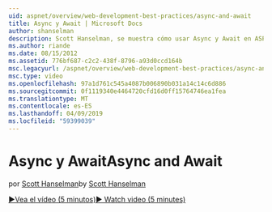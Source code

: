 ```yaml
---
uid: aspnet/overview/web-development-best-practices/async-and-await
title: Async y Await | Microsoft Docs
author: shanselman
description: Scott Hanselman, se muestra cómo usar Async y Await en ASP.NET 4.5.
ms.author: riande
ms.date: 08/15/2012
ms.assetid: 776bf687-c2c2-438f-8796-a93d0ccd164b
msc.legacyurl: /aspnet/overview/web-development-best-practices/async-and-await
msc.type: video
ms.openlocfilehash: 97a1d761c545a4087b006890b031a14c14c6d886
ms.sourcegitcommit: 0f1119340e4464720cfd16d0ff15764746ea1fea
ms.translationtype: MT
ms.contentlocale: es-ES
ms.lasthandoff: 04/09/2019
ms.locfileid: "59399039"
---
```

# <a name="async-and-await"></a><span data-ttu-id="8632f-103">Async y Await</span><span class="sxs-lookup"><span data-stu-id="8632f-103">Async and Await</span></span>

<span data-ttu-id="8632f-104">por [Scott Hanselman](https://github.com/shanselman)</span><span class="sxs-lookup"><span data-stu-id="8632f-104">by [Scott Hanselman](https://github.com/shanselman)</span></span>

[<span data-ttu-id="8632f-105">&#9654;Vea el vídeo (5 minutos)</span><span class="sxs-lookup"><span data-stu-id="8632f-105">&#9654; Watch video (5 minutes)</span></span>](https://channel9.msdn.com/Blogs/ASP-NET-Site-Videos/async-and-await)
